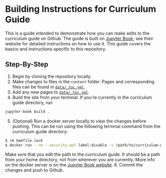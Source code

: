 # Building Instructions for Curriculum Guide

This is a guide intended to demonstrate how you can make edits to the curriculum guide on Github. The guide is built on [Jupyter Book](https://jupyter.org/jupyter-book/intro.html); see their website for detailed instructions on how to use it. This guide covers the basics and instructions specific to this repository.

## Step-By-Step

1. Begin by cloning the repository locally.
2. Make changes to files in the `content` folder. Pages and corresponding files can be found in [`data/_toc.yml`](data/_toc.yml). 
3. Add any new pages to [`data/_toc.yml`](data/_toc.yml).
4. Build the site from your terminal. If you're currently in the curriculum guide directory, run
```bash
jupyter-book build .
```
5. \(Optional\) Run a docker server locally to view the changes before pushing. This can be run using the following terminal command from the curriculum guide directory:
```bash
$ rm Gemfile.lock
$ docker run --rm --security-opt label:disable -v /path/to/curriculum-guide:/srv/jekyll -p 4000:4000 -it -u 1000:1000 emdupre/jupyter-book bundle exec jekyll serve --host 0.0.0.0
```
Make sure that you edit the path to the curriculum guide. It should be a path from your home directory, not from wherever you are currently. More info on the docker server is on the [Jupyter Book website](https://jupyter.org/jupyter-book/guide/03_build.html#building-your-site-locally-with-containers-docker).
6. Commit the changes and push to Github.